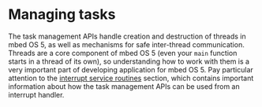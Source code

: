 # Managing tasks

The task management APIs handle creation and destruction of threads in mbed OS 5, as well as mechanisms for safe inter-thread communication. Threads are a core component of mbed OS 5 (even your `main` function starts in a thread of its own), so understanding how to work with them is a very important part of developing application for mbed OS 5. Pay particular attention to the [interrupt service routines](rtos.md#interrupt-service-routines) section, which contains important information about how the task management APIs can be used from an interrupt handler. 
